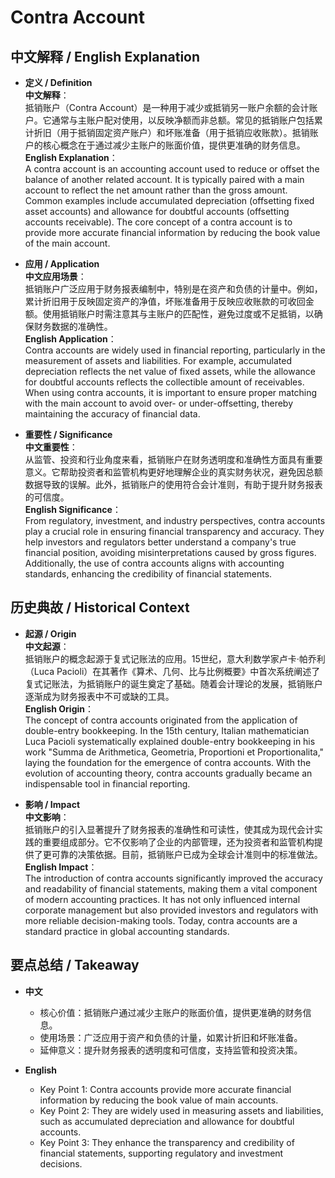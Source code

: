# Contra Account

## 中文解释 / English Explanation

* **定义 / Definition**  
  **中文解释**：  
  抵销账户（Contra Account）是一种用于减少或抵销另一账户余额的会计账户。它通常与主账户配对使用，以反映净额而非总额。常见的抵销账户包括累计折旧（用于抵销固定资产账户）和坏账准备（用于抵销应收账款）。抵销账户的核心概念在于通过减少主账户的账面价值，提供更准确的财务信息。  
  **English Explanation**：  
  A contra account is an accounting account used to reduce or offset the balance of another related account. It is typically paired with a main account to reflect the net amount rather than the gross amount. Common examples include accumulated depreciation (offsetting fixed asset accounts) and allowance for doubtful accounts (offsetting accounts receivable). The core concept of a contra account is to provide more accurate financial information by reducing the book value of the main account.

* **应用 / Application**  
  **中文应用场景**：  
  抵销账户广泛应用于财务报表编制中，特别是在资产和负债的计量中。例如，累计折旧用于反映固定资产的净值，坏账准备用于反映应收账款的可收回金额。使用抵销账户时需注意其与主账户的匹配性，避免过度或不足抵销，以确保财务数据的准确性。  
  **English Application**：  
  Contra accounts are widely used in financial reporting, particularly in the measurement of assets and liabilities. For example, accumulated depreciation reflects the net value of fixed assets, while the allowance for doubtful accounts reflects the collectible amount of receivables. When using contra accounts, it is important to ensure proper matching with the main account to avoid over- or under-offsetting, thereby maintaining the accuracy of financial data.

* **重要性 / Significance**  
  **中文重要性**：  
  从监管、投资和行业角度来看，抵销账户在财务透明度和准确性方面具有重要意义。它帮助投资者和监管机构更好地理解企业的真实财务状况，避免因总额数据导致的误解。此外，抵销账户的使用符合会计准则，有助于提升财务报表的可信度。  
  **English Significance**：  
  From regulatory, investment, and industry perspectives, contra accounts play a crucial role in ensuring financial transparency and accuracy. They help investors and regulators better understand a company's true financial position, avoiding misinterpretations caused by gross figures. Additionally, the use of contra accounts aligns with accounting standards, enhancing the credibility of financial statements.

## 历史典故 / Historical Context

* **起源 / Origin**  
  **中文起源**：  
  抵销账户的概念起源于复式记账法的应用。15世纪，意大利数学家卢卡·帕乔利（Luca Pacioli）在其著作《算术、几何、比与比例概要》中首次系统阐述了复式记账法，为抵销账户的诞生奠定了基础。随着会计理论的发展，抵销账户逐渐成为财务报表中不可或缺的工具。  
  **English Origin**：  
  The concept of contra accounts originated from the application of double-entry bookkeeping. In the 15th century, Italian mathematician Luca Pacioli systematically explained double-entry bookkeeping in his work "Summa de Arithmetica, Geometria, Proportioni et Proportionalita," laying the foundation for the emergence of contra accounts. With the evolution of accounting theory, contra accounts gradually became an indispensable tool in financial reporting.

* **影响 / Impact**  
  **中文影响**：  
  抵销账户的引入显著提升了财务报表的准确性和可读性，使其成为现代会计实践的重要组成部分。它不仅影响了企业的内部管理，还为投资者和监管机构提供了更可靠的决策依据。目前，抵销账户已成为全球会计准则中的标准做法。  
  **English Impact**：  
  The introduction of contra accounts significantly improved the accuracy and readability of financial statements, making them a vital component of modern accounting practices. It has not only influenced internal corporate management but also provided investors and regulators with more reliable decision-making tools. Today, contra accounts are a standard practice in global accounting standards.

## 要点总结 / Takeaway

* **中文**  
  - 核心价值：抵销账户通过减少主账户的账面价值，提供更准确的财务信息。  
  - 使用场景：广泛应用于资产和负债的计量，如累计折旧和坏账准备。  
  - 延伸意义：提升财务报表的透明度和可信度，支持监管和投资决策。  

* **English**  
  - Key Point 1: Contra accounts provide more accurate financial information by reducing the book value of main accounts.  
  - Key Point 2: They are widely used in measuring assets and liabilities, such as accumulated depreciation and allowance for doubtful accounts.  
  - Key Point 3: They enhance the transparency and credibility of financial statements, supporting regulatory and investment decisions.